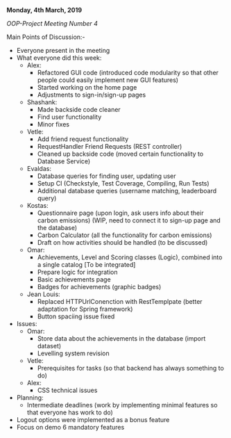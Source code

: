 **Monday, 4th March, 2019**

*OOP-Project Meeting Number 4*

Main Points of Discussion:-

* Everyone present in the meeting
* What everyone did this week:
  - Alex:
    - Refactored GUI code (introduced code modularity so that other people could easily implement new GUI features)
    - Started working on the home page
    - Adjustments to sign-in/sign-up pages
  - Shashank:
    - Made backside code cleaner
    - Find user functionality
    - Minor fixes
  - Vetle:
    - Add friend request functionality
    - RequestHandler Friend Requests (REST controller)
    - Cleaned up backside code (moved certain functionality to Database Service)
  - Evaldas:
    - Database queries for finding user, updating user
    - Setup CI (Checkstyle, Test Coverage, Compiling, Run Tests)
    - Additional database queries (username matching, leaderboard query)
  - Kostas:
    - Questionnaire page (upon login, ask users info about their carbon emissions) (WIP, need to connect it to sign-up page and the database)
    - Carbon Calculator (all the functionality for carbon emissions)
    - Draft on how activities should be handled (to be discussed)
  - Omar:
    - Achievements, Level and Scoring classes (Logic), combined into a single catalog [To be integrated]
    - Prepare logic for integration
    - Basic achievements page
    - Badges for achievements (graphic badges)
  - Jean Louis:
    - Replaced HTTPUrlConenction with RestTemplpate (better adaptation for Spring framework)
    - Button spaciing issue fixed
* Issues:
  - Omar:
    - Store data about the achievements in the database (import dataset)
    - Levelling system revision
  - Vetle:
    - Prerequisites for tasks (so that backend has always something to do)
  - Alex:
    - CSS technical issues
* Planning:
  - Intermediate deadlines (work by implementing minimal features so that everyone has work to do)
* Logout options were implemented as a bonus feature
* Focus on demo 6 mandatory features